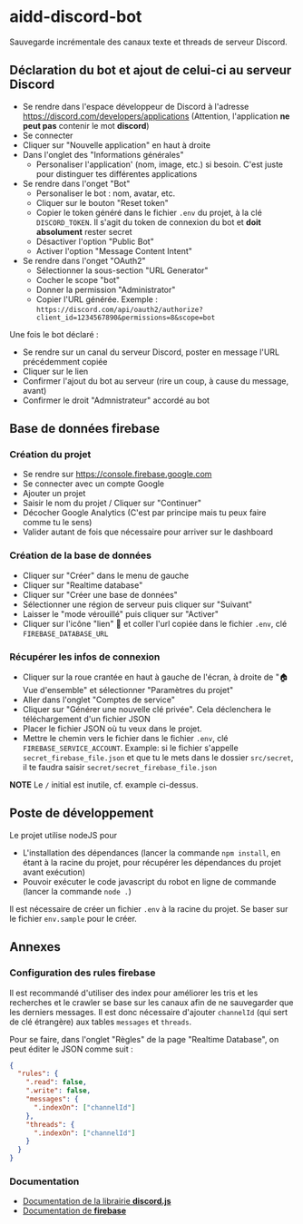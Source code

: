 # aidd-discord-bot
Sauvegarde incrémentale des canaux texte et threads de serveur Discord.

## Déclaration du bot et ajout de celui-ci au serveur Discord
- Se rendre dans l'espace développeur de Discord à l'adresse https://discord.com/developers/applications (Attention, l'application **ne peut pas** contenir le mot **discord**)
- Se connecter 
- Cliquer sur "Nouvelle application" en haut à droite
- Dans l'onglet des "Informations générales" 
  - Personaliser l'application' (nom, image, etc.) si besoin. C'est juste pour distinguer tes différentes applications 
- Se rendre dans l'onget "Bot"
  - Personaliser le bot : nom, avatar, etc.
  - Cliquer sur le bouton "Reset token"
  - Copier le token généré dans le fichier `.env` du projet, à la clé `DISCORD_TOKEN`. Il s'agit du token de connexion du bot et **doit absolument** rester secret
  - Désactiver l'option "Public Bot"
  - Activer l'option "Message Content Intent"
- Se rendre dans l'onget "OAuth2"
  - Sélectionner la sous-section "URL Generator"
  - Cocher le scope "bot"
  - Donner la permission "Administrator"
  - Copier l'URL générée. Exemple : `https://discord.com/api/oauth2/authorize?client_id=1234567890&permissions=8&scope=bot`

Une fois le bot déclaré :
- Se rendre sur un canal du serveur Discord, poster en message l'URL précédemment copiée
- Cliquer sur le lien
- Confirmer l'ajout du bot au serveur (rire un coup, à cause du message, avant)
- Confirmer le droit "Admnistrateur" accordé au bot

## Base de données firebase
### Création du projet
- Se rendre sur https://console.firebase.google.com
- Se connecter avec un compte Google
- Ajouter un projet 
- Saisir le nom du projet / Cliquer sur "Continuer"
- Décocher Google Analytics (C'est par principe mais tu peux faire comme tu le sens)
- Valider autant de fois que nécessaire pour arriver sur le dashboard

### Création de la base de données
- Cliquer sur "Créer" dans le menu de gauche
- Cliquer sur "Realtime database"
- Cliquer sur "Créer une base de données"
- Sélectionner une région de serveur puis cliquer sur "Suivant"
- Laisser le "mode vérouillé" puis cliquer sur "Activer"
- Cliquer sur l'icône "lien" 🔗 et coller l'url copiée dans le fichier `.env`, clé `FIREBASE_DATABASE_URL`

### Récupérer les infos de connexion
- Cliquer sur la roue crantée en haut à gauche de l'écran, à droite de "🏠 Vue d'ensemble" et sélectionner "Paramètres du projet"
- Aller dans l'onglet "Comptes de service" 
- Cliquer sur "Générer une nouvelle clé privée". Cela déclenchera le téléchargement d'un fichier JSON
- Placer le fichier JSON où tu veux dans le projet.
- Mettre le chemin vers le fichier dans le fichier `.env`, clé `FIREBASE_SERVICE_ACCOUNT`. Example: si le fichier s'appelle `secret_firebase_file.json` et que tu le mets dans le dossier `src/secret`, il te faudra saisir `secret/secret_firebase_file.json`

**NOTE** Le `/` initial est inutile, cf. example ci-dessus.

## Poste de développement
Le projet utilise nodeJS pour 
- L'installation des dépendances (lancer la commande `npm install`, en étant à la racine du projet, pour récupérer les dépendances du projet avant exécution)
- Pouvoir exécuter le code javascript du robot en ligne de commande (lancer la commande `node .`)

Il est nécessaire de créer un fichier `.env` à la racine du projet. Se baser sur le fichier `env.sample` pour le créer.


## Annexes
### Configuration des rules firebase
Il est recommandé d'utiliser des index pour améliorer les tris et les recherches et le crawler se base sur les canaux afin de ne sauvegarder que les derniers messages. Il est donc nécessaire d'ajouter `channelId` (qui sert de clé étrangère) aux tables `messages` et `threads`.

Pour se faire, dans l'onglet "Règles" de la page "Realtime Database", on peut éditer le JSON comme suit :

```json
{
  "rules": {
    ".read": false,
    ".write": false,   
    "messages": {
      ".indexOn": ["channelId"]
    },
    "threads": {
      ".indexOn": ["channelId"]
    }
  }
}
```

### Documentation
- [Documentation de la librairie **discord.js**](https://discord.js.org/docs/packages/discord.js/14.14.1)
- [Documentation de **firebase**](https://firebase.google.com/docs/database/web/start?hl=fr&authuser=0)